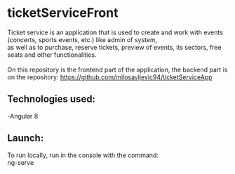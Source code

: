 # ticketServiceFront
Ticket service is an application that is used to create and work with events (concerts, sports events, etc.) like admin of system,</br>
as well as to purchase, reserve tickets, preview of events, its sectors, free seats and other functionalities. </br></br>
On this repository is the frontend part of the application, the backend part is on the repository: https://github.com/milosavljevic94/ticketServiceApp
</br>

## Technologies used: 
-Angular 8</br>

## Launch:
To run locally, run in the console with the command:</br>
ng-serve
